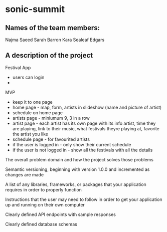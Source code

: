 # sonic-summit

## Names of the team members:

Najma Saeed
Sarah Barron
Kara Sealeaf
Edgars

## A description of the project

Festival App

- users can login
-

MVP

- keep it to one page
- home page - map, form, artists in slideshow (name and picture of artist)
- schedule on home page
- artists page - miniumum 9, 3 in a row
- artist page - each artist has its own page with its info
  artist, time they are playing, link to their music, what festivals theyre playing at, favorite the artist you like
- schedule page - for favourited artists
- if the user is logged in - only show their current schedule
- if the user is not logged in - show all the festivals with all the details

The overall problem domain and how the project solves those problems

Semantic versioning, beginning with version 1.0.0 and incremented as changes are made

A list of any libraries, frameworks, or packages that your application requires in order to properly function

Instructions that the user may need to follow in order to get your application up and running on their own computer

Clearly defined API endpoints with sample responses

Clearly defined database schemas
